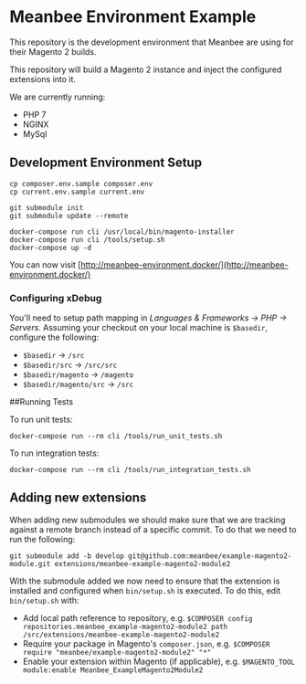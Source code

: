 # Meanbee Environment Example

This repository is the development environment that Meanbee are using for their Magento 2 builds.

This repository will build a Magento 2 instance and inject the configured extensions into it.

We are currently running:

* PHP 7
* NGINX
* MySql

## Development Environment Setup

    cp composer.env.sample composer.env
    cp current.env.sample current.env

    git submodule init
    git submodule update --remote

    docker-compose run cli /usr/local/bin/magento-installer
    docker-compose run cli /tools/setup.sh
    docker-compose up -d

You can now visit [http://meanbee-environment.docker/](http://meanbee-environment.docker/)

### Configuring xDebug

You'll need to setup path mapping in *Languages & Frameworks -> PHP -> Servers*.  Assuming your checkout on your local
machine is `$basedir`, configure the following:

* `$basedir` -> `/src`
* `$basedir/src` -> `/src/src`
* `$basedir/magento` -> `/magento`
* `$basedir/magento/src` -> `/src`

##Running Tests

To run unit tests:

    docker-compose run --rm cli /tools/run_unit_tests.sh

To run integration tests:

    docker-compose run --rm cli /tools/run_integration_tests.sh

## Adding new extensions

When adding new submodules we should make sure that we are tracking against a remote branch instead of a specific commit.  To do that we need to run the following:

    git submodule add -b develop git@github.com:meanbee/example-magento2-module.git extensions/meanbee-example-magento2-module2

With the submodule added we now need to ensure that the extension is installed and configured when `bin/setup.sh` is executed.  To do this, edit `bin/setup.sh` with:

* Add local path reference to repository, e.g. `$COMPOSER config repositories.meanbee_example-magento2-module2 path /src/extensions/meanbee-example-magento2-module2`
* Require your package in Magento's `composer.json`, e.g. `$COMPOSER require "meanbee/example-magento2-module2" "*"`
* Enable your extension within Magento (if applicable), e.g. `$MAGENTO_TOOL module:enable Meanbee_ExampleMagento2Module2`
